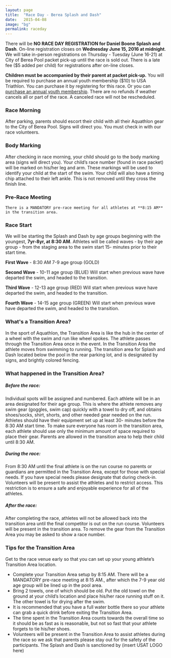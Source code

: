 ```yaml
---
layout: page
title:  "Race Day - Berea Splash and Dash"
date:   2015-04-08
image: "bg"
permalink: raceday
---
```

There will be **NO RACE DAY REGISTRATION for Daniel Boone Splash and Dash**. On-line registration closes on **Wednesday June 15, 2016 at midnight**. We will take in-person registrations on Thursday - Tuesday (June 16-21) at City of Berea Pool packet pick-up until the race is sold out. There is a late fee ($5 added per child) for registrations after on-line closes. 

**Children must be accompanied by their parent at packet pick-up.**
You will be required to purchase an annual youth membership ($10) to USA Triathlon. You can purchase it by registering for this race. Or you can [purchase an annual youth membership](https://public.usatriathlon.org/). There are no refunds if weather cancels all or part of the race. A canceled race will not be rescheduled.

### Race Morning

After parking, parents should escort their child with all their Aquathlon gear to the City of Berea Pool. Signs will direct you. You must check in with our race volunteers.

### Body Marking

After checking in race morning, your child should go to the body marking area (signs will direct you). Your child’s race number (found in race packet) will be marked on his/her leg and arm. These markings will be used to identify your child at the start of the swim. Your child will also have a timing chip attached to their left ankle. This is not removed until they cross the finish line.

### Pre-Race Meeting
	There is a MANDATORY pre-race meeting for all athletes at **8:15 AM** in the transition area.

### Race Start
We will be starting the Splash and Dash by age groups beginning with the youngest, **7yr-8yr, at 8:30 AM**. Athletes will be called waves - by their age group - from the staging area to the swim start 15- minutes prior to their start time.

  **First Wave** - 8:30 AM 7-9 age group (GOLD)

  **Second Wave** - 10-11 age group (BLUE)
  Will start when previous wave have departed the swim, and headed to the transition.

  **Third Wave** - 12-13 age group (RED)
  Will start when previous wave have departed the swim,  and headed to the transition.

  **Fourth Wave** - 14-15 age group (GREEN)
  Will start when previous wave have departed the swim,  and headed to the transition.

### What's a Transition Area?

In the sport of Aquathlon, the Transition Area is like the hub in the center of a wheel with the swim and run like wheel spokes. The athlete passes through the Transition Area once in the event. In the Transition Area the athlete moves from swimming to running. The transition area for Splash and Dash located below the pool in the rear parking lot, and is designated by signs, and brightly colored fencing.

### What happened in the Transition Area?

##### Before the race:

Individual spots will be assigned and numbered. Each athlete will be in an area designated for their age group. This is where the athlete removes any swim gear (goggles, swim cap) quickly with a towel to dry off, and obtains shoes/socks, shirt, shorts, and other needed gear needed on the run. Athletes should have their equipment set up at least 30- minutes before the 8:30 AM start time. To make sure everyone has room in the transition area, each athlete should use only the minimum amount of space required to place their gear. Parents are allowed in the transition area to help their child until 8:30 AM.

##### During the race:

From 8:30 AM until the final athlete is on the run course no parents or guardians are permitted in the Transition Area, except for those with special needs. If you have special needs please designate that during check-in. Volunteers will be present to assist the athletes and to restrict access. This restriction is to ensure a safe and enjoyable experience for all of the athletes.

##### After the race:

After completing the race, athletes will not be allowed back into the transition area until the final competitor is out on the run course. Volunteers will be present in the transition area. To remove the gear from the Transition Area you may be asked to show a race number.

### Tips for the Transition Area
Get to the race venue early so that you can set up your young athlete’s Transition Area location.

- Complete your Transition Area setup by 8:15 AM. There will be a MANDATORY pre-race meeting at 8:15 AM., after which the 7-9 year old age group will be lined up in the pool area.
- Bring 2 towels, one of which should be old. Put the old towel on the ground at your child’s location and place his/her race running stuff on it. The other towel is for drying after the swim.
- It is recommended that you have a full water bottle there so your athlete can grab a quick drink before exiting the Transition Area.
- The time spent in the Transition Area counts towards the overall time so it should be as fast as is reasonable, but not so fast that your athlete forgets to tie his/her shoes.
- Volunteers will be present in the Transition Area to assist athletes during the race so we ask that parents please stay out for the safety of the participants.
The Splash and Dash is sanctioned by (insert USAT LOGO here)
